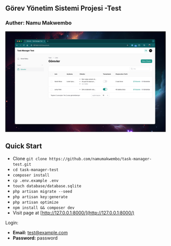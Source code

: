 ## Görev Yönetim Sistemi Projesi -Test

### Auther: Namu Makwembo 

![./cover.jpeg](/cover.png)




## Quick Start

-  Clone `git clone https://github.com/namumakwembo/task-manager-test.git` 
- `cd task-manager-test`
- `composer install`
- `cp .env.example .env`
- `touch database/database.sqlite`  <!-- Creates the SQLite database file -->
- `php artisan migrate --seed`
- `php artisan key:generate`
- `php artisan optimize`
- `npm install && composer dev`
- Visit page at [http://127.0.0.1:8000/](http://127.0.0.1:8000/)

Login:
  -  **Email:** test@example.com  
  - **Password:** password
